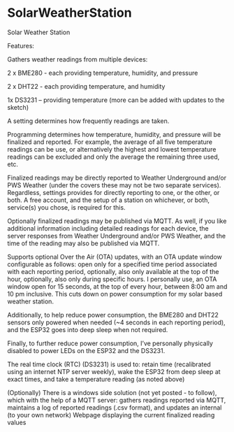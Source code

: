 # SolarWeatherStation
 Solar Weather Station

Features:

Gathers weather readings from multiple devices:

2 x BME280 - each providing temperature, humidity, and pressure

2 x DHT22 - each providing temperature, and humidity

1x DS3231 – providing temperature (more can be added with updates to the sketch)

A setting determines how frequently readings are taken.

Programming determines how temperature, humidity, and pressure will be finalized and reported.  For example, the average of all five temperature readings can be use, or alternatively the highest and lowest temperature readings can be excluded and only the average the remaining three used, etc.

Finalized readings may be directly reported to Weather Underground and/or PWS Weather (under the covers these may not be two separate services).  Regardless, settings provides for directly reporting to one, or the other, or both.  A free account, and the setup of a station on whichever, or both, service(s) you chose, is required for this.

Optionally finalized readings may be published via MQTT.  As well, if you like additional information including detailed readings for each device, the server responses from Weather Underground and/or PWS Weather, and the time of the reading may also be published via MQTT.

Supports optional Over the Air (OTA) updates, with an OTA update window configurable as follows:
  open only for a specified time period associated with each reporting period, 
  optionally, also only available at the top of the hour,
  optionally, also only during specific hours.
  I personally use, an OTA window open for 15 seconds, at the top of every hour, between 8:00 am and 10 pm inclusive.  This cuts down on power consumption for my solar based weather station.  
  
Additionally, to help reduce power consumption, the BME280 and DHT22 sensors only powered when needed (~4 seconds in each reporting period), and the ESP32 goes into deep sleep when not required.  

Finally, to further reduce power consumption, I’ve personally physically disabled to power LEDs on the ESP32 and the DS3231.

The real time clock (RTC) (DS3231) is used to: 
	retain time (recalibrated using an internet NTP server weekly),
        wake the ESP32 from deep sleep at exact times, and 
        take a temperature reading (as noted above)

(Optionally) There is a windows side solution (not yet posted - to follow), which with the help of a MQTT server:
	gathers readings reported via MQTT,
	maintains a log of reported readings (.csv format), and
        updates an internal (to your own network) Webpage displaying the current finalized reading values
